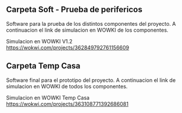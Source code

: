 ## Carpeta Soft - Prueba de perifericos ##
Software para la prueba de los distintos componentes del proyecto.
A continuacion el link de simulacion en WOWKI de los componentes.

Simulacion en WOWKI V1.2
https://wokwi.com/projects/362849792761156609

## Carpeta Temp Casa
Software final para el prototipo del proyecto.
A continuacion el link de simulacion en WOWKI de  todos los componentes.

Simulacion en WOWKI Temp Casa
https://wokwi.com/projects/363108771392686081

